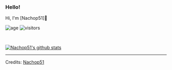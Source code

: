 ### Hello!
Hi, I'm [Nachop51]👋

![age](https://img.shields.io/badge/age-19-blue)
![visitors](https://visitor-badge.herokuapp.com/badge?page_id=Nachop51.github.profile)

<br />

[![Nachop51's github stats](https://github-readme-stats.vercel.app/api?username=windard&show_icons=true)](https://github.com/windard)

----

Credits: [Nachop51](https://github.com/Nachop51)

